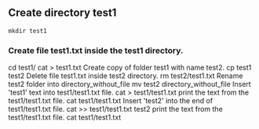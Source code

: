 ## Create directory test1
```console
mkdir test1
```

### Create file test1.txt inside the test1 directory.
cd test1/
cat > test1.txt
    Create copy of folder test1 with name test2.
cp test1 test2
    Delete file test1.txt inside test2 directory.
rm test2/test1.txt
    Rename test2 folder into directory_without_file
mv test2 directory_without_file
    Insert 'test1' text into test1/test1.txt file.
cat > test1/test1.txt
    print the text from the test1/test1.txt file.
cat test1/test1.txt
    Insert 'test2' into the end of test1/test1.txt file.
cat >> test1/test1.txt
test2
    print the text from the test1/test1.txt file.
cat test1/test1.txt
